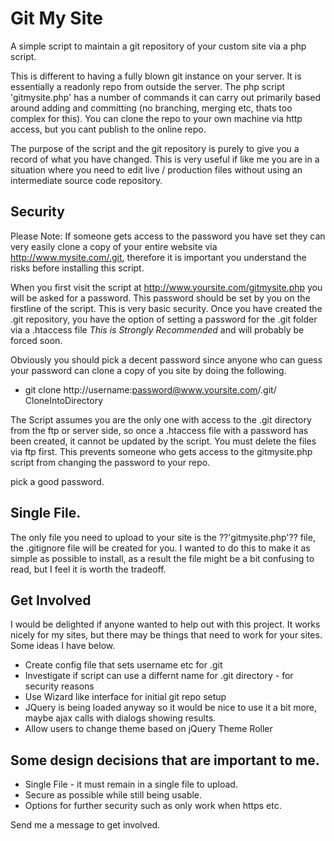 Git My Site 
===========


A simple script to maintain a git repository of your custom site via a php script.

This is different to having a fully blown git instance on your server.  It is essentially a readonly repo from outside the server.  The php script 'gitmysite.php' has a number of commands it can carry out primarily based around adding and committing (no branching, merging etc, thats too complex for this).  You can clone the repo to your own machine via http access, but you cant publish to the online repo.  

The purpose of the script and the git repository is purely to give you a record of what you have changed.  This is very useful if like me you are in a situation where you need to edit live / production files without using an intermediate source code repository.

Security
--------

Please Note:  If someone gets access to the password you have set they can very easily clone a copy of your entire website via http://www.mysite.com/.git, therefore it is important you understand the risks before installing this script.

When you first visit the script at http://www.yoursite.com/gitmysite.php you will be asked for a password.  This password should be set by you on the firstline of the script.  This is very basic security.  Once you have created the .git repository, you have the option of setting a password for the .git folder via a .htaccess file *This is Strongly Recommended* and will probably be forced soon.

Obviously you should pick a decent password since anyone who can guess your password can clone a copy of you site by doing the following.

*  git clone http://username:password@www.yoursite.com/.git/ CloneIntoDirectory

The Script assumes you are the only one with access to the .git directory from the ftp or server side, so once a .htaccess file with a password has been created, it cannot be updated by the script.  You must delete the files via ftp first.  This prevents someone who gets access to the gitmysite.php script from changing the password to your repo. 

pick a good password.

Single File.
------------

The only file you need to upload to your site is the ??'gitmysite.php'?? file, the .gitignore file will be created for you.  I wanted to do this to make it as simple as possible to install, as a result the file might be a bit confusing to read, but I feel it is worth the tradeoff.

Get Involved
------------

I would be delighted if anyone wanted to help out with this project.  It works nicely for my sites, but there may be things that need to work for your sites.  Some ideas I have below.

*  Create config file that sets username etc for .git
*  Investigate if script can use a differnt name for .git directory - for security reasons
*  Use Wizard like interface for initial git repo setup 
*  JQuery is being loaded anyway so it would be nice to use it a bit more, maybe ajax calls with dialogs showing results.
*  Allow users to change theme based on jQuery Theme Roller

Some design decisions that are important to me.
-----------------------------------------------

*  Single File - it must remain in a single file to upload.
*  Secure as possible while still being usable.
*  Options for further security such as only work when https etc.
 
Send me a message to get involved.

